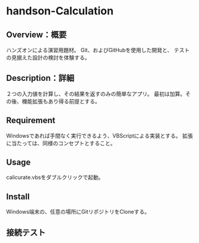 # handson-Calculation

## Overview：概要
ハンズオンによる演習用題材。
Git、およびGitHubを使用した開発と、
テストの見据えた設計の検討を体験する。

## Description：詳細
２つの入力値を計算し、その結果を返すのみの簡単なアプリ。
最初は加算。その後、機能拡張もあり得る前提とする。

## Requirement
Windowsであれば手間なく実行できるよう、VBScriptによる実装とする。
拡張に当たっては、同様のコンセプトとすること。

## Usage
calicurate.vbsをダブルクリックで起動。

## Install
Windows端末の、任意の場所にGitリポジトリをCloneする。

## 接続テスト
